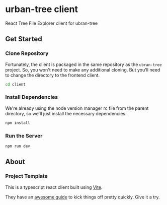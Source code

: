 # urban-tree client
React Tree File Explorer client for ubran-tree

## Get Started

### Clone Repository

Fortunately, the client is packaged in the same repository as the `ubran-tree` project.
So, you won't need to make any additional cloning.
But you'll need to change the directory to the frontend client.

```sh
cd client
```

### Install Dependencies

We're already using the node version manager rc file from the parent directory, so we'll just
install the necessary dependencies.

```sh
npm install
```

### Run the Server

```sh
npm run dev
```

## About

### Project Template

This is a typescript react client built using [Vite](https://vitejs.dev/).

They have an [awesome guide](https://vitejs.dev/guide/#trying-vite-online) to kick things off pretty quickly.
Give it a try.